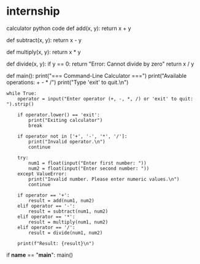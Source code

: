 # internship
calculator python code 
def add(x, y):
    return x + y

def subtract(x, y):
    return x - y

def multiply(x, y):
    return x * y

def divide(x, y):
    if y == 0:
        return "Error: Cannot divide by zero"
    return x / y

def main():
    print("=== Command-Line Calculator ===")
    print("Available operations: +  -  *  /")
    print("Type 'exit' to quit.\n")

    while True:
        operator = input("Enter operator (+, -, *, /) or 'exit' to quit: ").strip()

        if operator.lower() == 'exit':
            print("Exiting calculator")
            break

        if operator not in ['+', '-', '*', '/']:
            print("Invalid operator.\n")
            continue

        try:
            num1 = float(input("Enter first number: "))
            num2 = float(input("Enter second number: "))
        except ValueError:
            print("Invalid number. Please enter numeric values.\n")
            continue

        if operator == '+':
            result = add(num1, num2)
        elif operator == '-':
            result = subtract(num1, num2)
        elif operator == '*':
            result = multiply(num1, num2)
        elif operator == '/':
            result = divide(num1, num2)

        print(f"Result: {result}\n")

if __name__ == "__main__":
    main()
